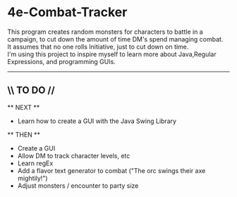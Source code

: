 4e-Combat-Tracker
=================

 This program creates random monsters for characters to battle in a campaign, to cut down the amount of time DM's spend managing combat.      
 It assumes that no one rolls Initiative, just to cut down on time.    
 I'm using this project to inspire myself to learn more about Java,Regular Expressions, and programming GUIs.
 

--------------------
\\\\   TO DO   // 
--------------------
** NEXT **
 * Learn how to create a GUI with the Java Swing Library
 
** THEN **
 * Create a GUI
 * Allow DM to track character levels, etc
 * Learn regEx
 * Add a flavor text generator to combat ("The orc swings their axe mightily!")
 * Adjust monsters / encounter to party size
